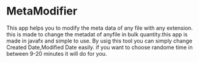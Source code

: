 # MetaModifier
This app helps you to modify the meta data of any file with any extension. this is made to change the metadat of anyfile in bulk quantity.this app is made in javafx and simple to use.
By usig this tool you can simply change Created Date,Modified Date easily. if you want to choose randome time in between 9-20 minutes it will do for you.
